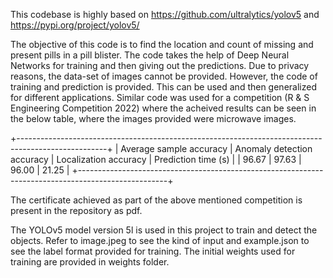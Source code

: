 This codebase is highly based on https://github.com/ultralytics/yolov5 and https://pypi.org/project/yolov5/

The objective of this code is to find the location and count of missing and present pills in a pill blister.
The code takes the help of Deep Neural Networks for training and then giving out the predictions.
Due to privacy reasons, the data-set of images cannot be provided. However, the code of training and prediction is provided. This can be used and then generalized for different applications.
Similar code was used for a competition (R & S Engineering Competition 2022) where the acheived results can be seen in the below table, where the images provided were microwave images.

+----------------------------------------------------------------------------------------------------+
| Average sample accuracy |	Anomaly detection accuracy | Localization accuracy | Prediction time (s) |
| 96.67                   |	97.63                      |	96.00                |	21.25              |
+----------------------------------------------------------------------------------------------------+

The certificate achieved as part of the above mentioned competition is present in the repository as pdf.

The YOLOv5 model version 5l is used in this project to train and detect the objects.
Refer to image.jpeg to see the kind of input and example.json to see the label format provided for training.
The initial weights used for training are provided in weights folder.